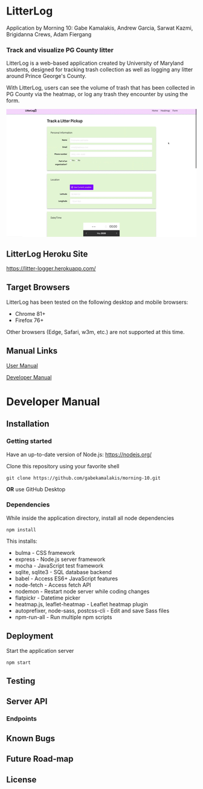 # LitterLog
Application by Morning 10: Gabe Kamalakis, Andrew Garcia, Sarwat Kazmi, Brigidanna Crews, Adam Fiergang
### Track and visualize PG County litter

LitterLog is a web-based application created by University of Maryland students,
designed for tracking trash collection as well as logging any litter around 
Prince George's County.

With LitterLog, users can see the volume of trash that has been collected in PG 
County via the heatmap, or log any trash they encounter by using the form.

<p align="center">
  <img width="600" height="338" src="docs/demo.gif">
</p>

## LitterLog Heroku Site

https://litter-logger.herokuapp.com/

## Target Browsers

LitterLog has been tested on the following desktop and mobile browsers:
- Chrome 81+
- Firefox 76+

Other browsers (Edge, Safari, w3m, etc.) are not supported at this time.

## Manual Links
[User Manual](https://github.com/gabekamalakis/morning-10/blob/develop/docs/user.md)

[Developer Manual](https://github.com/gabekamalakis/morning-10/tree/develop#developer-manual)

# Developer Manual

## Installation

### Getting started

Have an up-to-date version of Node.js: https://nodejs.org/

Clone this repository using your favorite shell
```
git clone https://github.com/gabekamalakis/morning-10.git
```

**OR** use GitHub Desktop

### Dependencies

While inside the application directory, install all node dependencies
```
npm install
```
This installs:
- bulma - CSS framework
- express - Node.js server framework
- mocha - JavaScript test framework
- sqlite, sqlite3 - SQL database backend
- babel - Access ES6+ JavaScript features
- node-fetch - Access fetch API
- nodemon - Restart node server while coding changes
- flatpickr - Datetime picker
- heatmap.js, leaflet-heatmap - Leaflet heatmap plugin
- autoprefixer, node-sass, postcss-cli - Edit and save Sass files
- npm-run-all - Run multiple npm scripts

## Deployment

Start the application server
```
npm start
```

## Testing

## Server API

### Endpoints

## Known Bugs

## Future Road-map

## License
